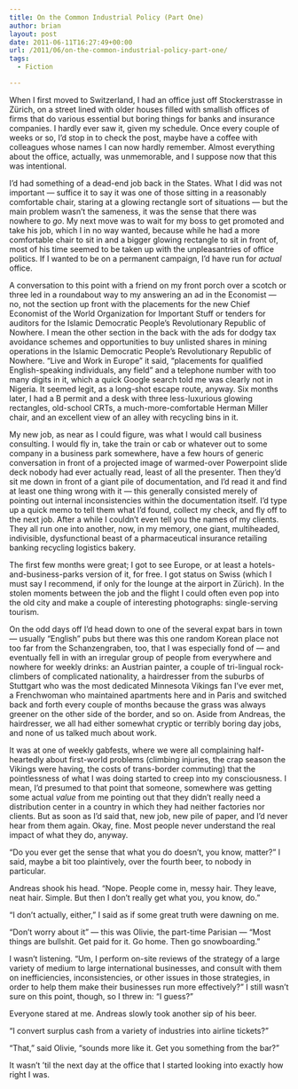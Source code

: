 ```yaml
---
title: On the Common Industrial Policy (Part One)
author: brian
layout: post
date: 2011-06-11T16:27:49+00:00
url: /2011/06/on-the-common-industrial-policy-part-one/
tags:
  - Fiction

---
```

When I first moved to Switzerland, I had an office just off Stockerstrasse in Zürich, on a street lined with older houses filled with smallish offices of firms that do various essential but boring things for banks and insurance companies. I hardly ever saw it, given my schedule. Once every couple of weeks or so, I&#8217;d stop in to check the post, maybe have a coffee with colleagues whose names I can now hardly remember. Almost everything about the office, actually, was unmemorable, and I suppose now that this was intentional.<!--more-->

I&#8217;d had something of a dead-end job back in the States. What I did was not important — suffice it to say it was one of those sitting in a reasonably comfortable chair, staring at a glowing rectangle sort of situations — but the main problem wasn&#8217;t the sameness, it was the sense that there was nowhere to _go_. My next move was to wait for my boss to get promoted and take his job, which I in no way wanted, because while he had a more comfortable chair to sit in and a bigger glowing rectangle to sit in front of, most of his time seemed to be taken up with the unpleasantries of office politics. If I wanted to be on a permanent campaign, I&#8217;d have run for _actual_ office.

A conversation to this point with a friend on my front porch over a scotch or three led in a roundabout way to my answering an ad in the Economist — no, not the section up front with the placements for the new Chief Economist of the World Organization for Important Stuff or tenders for auditors for the Islamic Democratic People&#8217;s Revolutionary Republic of Nowhere. I mean the other section in the back with the ads for dodgy tax avoidance schemes and opportunities to buy unlisted shares in mining operations in the Islamic Democratic People&#8217;s Revolutionary Republic of Nowhere. &#8220;Live and Work in Europe&#8221; it said, &#8220;placements for qualified English-speaking individuals, any field&#8221; and a telephone number with too many digits in it, which a quick Google search told me was clearly not in Nigeria. It seemed legit, as a long-shot escape route, anyway. Six months later, I had a B permit and a desk with three less-luxurious glowing rectangles, old-school CRTs, a much-more-comfortable Herman Miller chair, and an excellent view of an alley with recycling bins in it.

My new job, as near as I could figure, was what I would call business consulting. I would fly in, take the train or cab or whatever out to some company in a business park somewhere, have a few hours of generic conversation in front of a projected image of warmed-over Powerpoint slide deck nobody had ever actually read, least of all the presenter. Then they&#8217;d sit me down in front of a giant pile of documentation, and I&#8217;d read it and find at least one thing wrong with it — this generally consisted merely of pointing out internal inconsistencies within the documentation itself. I&#8217;d type up a quick memo to tell them what I&#8217;d found, collect my check, and fly off to the next job. After a while I couldn&#8217;t even tell you the names of my clients. They all run one into another, now, in my memory, one giant, multiheaded, indivisible, dysfunctional beast of a pharmaceutical insurance retailing banking recycling logistics bakery.

The first few months were great; I got to see Europe, or at least a hotels-and-business-parks version of it, for free. I got status on Swiss (which I must say I recommend, if only for the lounge at the airport in Zürich). In the stolen moments between the job and the flight I could often even pop into the old city and make a couple of interesting photographs: single-serving tourism.

On the odd days off I&#8217;d head down to one of the several expat bars in town — usually &#8220;English&#8221; pubs but there was this one random Korean place not too far from the Schanzengraben, too, that I was especially fond of — and eventually fell in with an irregular group of people from everywhere and nowhere for weekly drinks: an Austrian painter, a couple of tri-lingual rock-climbers of complicated nationality, a hairdresser from the suburbs of Stuttgart who was the most dedicated Minnesota Vikings fan I&#8217;ve ever met, a Frenchwoman who maintained apartments here and in Paris and switched back and forth every couple of months because the grass was always greener on the other side of the border, and so on. Aside from Andreas, the hairdresser, we all had either somewhat cryptic or terribly boring day jobs, and none of us talked much about work.

It was at one of weekly gabfests, where we were all complaining half-heartedly about first-world problems (climbing injuries, the crap season the Vikings were having, the costs of trans-border commuting) that the pointlessness of what I was doing started to creep into my consciousness. I mean, I&#8217;d presumed to that point that someone, somewhere was getting some actual _value_ from me pointing out that they didn&#8217;t really need a distribution center in a country in which they had neither factories nor clients. But as soon as I&#8217;d said that, new job, new pile of paper, and I&#8217;d never hear from them again. Okay, fine. Most people never understand the real impact of what they do, anyway.

&#8220;Do you ever get the sense that what you do doesn&#8217;t, you know, matter?&#8221; I said, maybe a bit too plaintively, over the fourth beer, to nobody in particular.

Andreas shook his head. &#8220;Nope. People come in, messy hair. They leave, neat hair. Simple. But then I don&#8217;t really get what you, you know, do.&#8221;

&#8220;I don&#8217;t actually, either,&#8221; I said as if some great truth were dawning on me.

&#8220;Don&#8217;t worry about it&#8221; — this was Olivie, the part-time Parisian — &#8220;Most things are bullshit. Get paid for it. Go home. Then go snowboarding.&#8221;

I wasn&#8217;t listening. &#8220;Um, I perform on-site reviews of the strategy of a large variety of medium to large international businesses, and consult with them on inefficiencies, inconsistencies, or other issues in those strategies, in order to help them make their businesses run more effectively?&#8221; I still wasn&#8217;t sure on this point, though, so I threw in: &#8220;I guess?&#8221;

Everyone stared at me. Andreas slowly took another sip of his beer.

&#8220;I convert surplus cash from a variety of industries into airline tickets?&#8221;

&#8220;That,&#8221; said Olivie, &#8220;sounds more like it. Get you something from the bar?&#8221;

It wasn&#8217;t &#8217;til the next day at the office that I started looking into exactly how right I was.